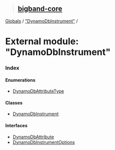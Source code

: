 > ## [bigband-core](../README.md)

[Globals](../globals.md) / ["DynamoDbInstrument"](_dynamodbinstrument_.md) /

# External module: "DynamoDbInstrument"

### Index

#### Enumerations

* [DynamoDbAttributeType](../enums/_dynamodbinstrument_.dynamodbattributetype.md)

#### Classes

* [DynamoDbInstrument](../classes/_dynamodbinstrument_.dynamodbinstrument.md)

#### Interfaces

* [DynamoDbAttribute](../interfaces/_dynamodbinstrument_.dynamodbattribute.md)
* [DynamoDbInstrumentOptions](../interfaces/_dynamodbinstrument_.dynamodbinstrumentoptions.md)
